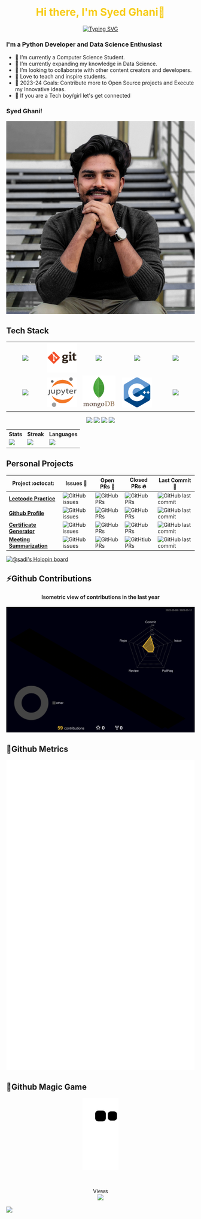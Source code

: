 <body>
  <div align="center">
    <h1 style="color: #F7CC18FF;">Hi there, I'm Syed Ghani👋<a href="#"></a></h1>
  </div>
  <p align="center">
    <a href="https://git.io/typing-svg">
      <img src="https://readme-typing-svg.herokuapp.com?font=sans-serif+fonts&weight=800&size=24&duration=2000&pause=1000&color=F7CC18&center=true&vCenter=true&width=435&lines=Python+Developer;Computer+Scientist;Tech+Enthuist;Data+Scientist" alt="Typing SVG" />
    </a>
  </p>


  <h3>I'm a Python Developer and Data Science Enthusiast</h3>
  <ul>
    <li>🔭 I’m currently a Computer Science Student.</li>
    <li>🌱 I’m currently expanding my knowledge in Data Science.</li>
    <li>👯 I’m looking to collaborate with other content creators and developers.</li>
    <li>📢 Love to teach and inspire students.</li>
    <li>🥅 2023-24 Goals: Contribute more to Open Source projects and Execute my Innovative ideas.</li>
    <li>💎 If you are a Tech boy/girl let's get connected</li>
  </ul>
 <h3>Syed Ghani!</h3>
 <ul>
 </ul>
	
	
![Syed Ghani](Syed_Ghani.jpg "Syed Ghani")
	
<h2>Tech Stack</h2>

<table>
<tr>
<td align='center'>
<img src="https://www.jing.fm/clipimg/full/53-537670_python-png-file-python-logo-png.png"  width="100">
</td>
<td align='center'>
<img src="https://github.com/devicons/devicon/blob/master/icons/git/git-original-wordmark.svg" width="100">
</td>
<td align='center' width="200">
<img src="https://www.djangoproject.com/m/img/logos/django-logo-negative.png">
</td>
<td align='center' width="200">
<img src="https://www.vectorlogo.zone/logos/heroku/heroku-ar21.svg">
</td>
<td align='center' width="200">
<img src="https://github.com/bestofjs/bestofjs-webui/blob/master/public/logos/vscode.svg" width="80">
</td>
</tr>
<tr>	
<td align='center' width="200">
<img src="https://download.logo.wine/logo/MySQL/MySQL-Logo.wine.png">
</td>
<td align='center' width="200">
<img src="https://github.com/devicons/devicon/blob/master/icons/jupyter/jupyter-original-wordmark.svg" width="90">
</td>
<td align='center' width="200">
<img src="https://github.com/devicons/devicon/blob/master/icons/mongodb/mongodb-original-wordmark.svg" width="90">
</td>
<td align='center' width="200">
<img src="https://github.com/devicons/devicon/blob/master/icons/cplusplus/cplusplus-original.svg" width="80">
</td>
<td align='center' width="200">
  <img src="https://raw.githubusercontent.com/simple-icons/simple-icons/develop/icons/pycharm.svg" width="80">
</td>
</tr>
</table>
<p align="center">
  <a href="https://www.linkedin.com/in/syed-ghani-357ba4234/"><img src="https://img.shields.io/badge/-Syed%20Ghani-0077B5?style=flat&logo=Linkedin&logoColor=white"/></a>
  <a href="mailto:syedghani001@gmail.com"><img src="https://img.shields.io/badge/-syedghani001@gmail.com-D14836?style=flat&logo=Gmail&logoColor=white"/></a>
  <a href="https://www.instagram.com/syed_ghani_001?igshid=YmMyMTA2M2Y="><img src="https://img.shields.io/badge/-@Syed_Ghani-E4405F?style=flat&logo=Instagram&logoColor=white"/></a>
  <a href="https://leetcode.com/syedghani/"><img src="https://img.shields.io/badge/-/syedghani-e8b519?style=flat&logo=leetcode&logoColor=black"/></a>
</p>

<table>
  <tr>
    <th>Stats</th>
    <th>Streak</th>
    <th>Languages</th>
  </tr>
  <tr>
    <td><img src="https://github-profile-summary-cards.vercel.app/api/cards/stats?username=saadfareed&theme=gruvbox"/></td>
    <td><a href="https://git.io/streak-stats"><img src="https://streak-stats.demolab.com/?user=saadfareed&theme=gruvbox&hide_border=true&border_radius=32&date_format=j%20M%5B%20Y%5D&ring=888888"/></a></td>
    <td><img src="https://github-profile-summary-cards.vercel.app/api/cards/repos-per-language?username=saadfareed&theme=gruvbox"/></td>
  </tr>
</table>
	

	
## Personal Projects

| Project :octocat: | Issues :bug: | Open PRs :bell: | Closed PRs :fire: | Last Commit 🚩 |
| ----------------- | ------------- | ---------------- | ------------------ | -------------- |
| [**Leetcode Practice**](https://github.com/saadfareed/Leetcode) | ![GitHub issues](https://img.shields.io/github/issues/saadfareed/Leetcode?color=green&logo=github&style=flat) | ![GitHub PRs](https://img.shields.io/github/issues-pr/saadfareed/Leetcode?style=flat&logo=github) | ![GitHub PRs](https://img.shields.io/github/issues-pr-closed/saadfareed/Leetcode?style=flat&color=critical&logo=github) | ![GitHub last commit](https://img.shields.io/github/last-commit/saadfareed/Leetcode?color=blue&logo=github&style=flat) |
| [**Github Profile**](https://github.com/saadfareed/saadfareed) | ![GitHub issues](https://img.shields.io/github/issues/saadfareed/saadfareed?color=green&logo=github&style=flat) | ![GitHub PRs](https://img.shields.io/github/issues-pr/saadfareed/saadfareed?style=flat&logo=github) | ![GitHub PRs](https://img.shields.io/github/issues-pr-closed/saadfareed/saadfareed?style=flat&color=critical&logo=github) | ![GitHub last commit](https://img.shields.io/github/last-commit/saadfareed/saadfareed?color=blue&logo=github&style=flat) |
| [**Certificate Generator**](https://github.com/saadfareed/Certificate_generator) | ![GitHub issues](https://img.shields.io/github/issues/saadfareed/Certificate_generator?color=green&logo=github&style=flat) | ![GitHub PRs](https://img.shields.io/github/issues-pr/saadfareed/Certificate_generator?style=flat&logo=github) | ![GitHub PRs](https://img.shields.io/github/issues-pr-closed/saadfareed/Certificate_generator?style=flat&color=critical&logo=github) | ![GitHub last commit](https://img.shields.io/github/last-commit/saadfareed/Certificate_generator?color=blue&logo=github&style=flat) |
| [**Meeting Summarization**](https://github.com/saadfareed/transcript_summary) | ![GitHub issues](https://img.shields.io/github/issues/saadfareed/transcript_summary?color=green&logo=github&style=flat) | ![GitHub PRs](https://img.shields.io/github/issues-pr/saadfareed/transcript_summary?style=flat&logo=github) | ![GitHtiub PRs](https://img.shields.io/github/issues-pr-closed/saadfareed/transcript_summary?style=flat&color=critical&logo=github) | ![GitHub last commit](https://img.shields.io/github/last-commit/saadfareed/transcript_summary?color=blue&logo=github&style=flat) |

[![@sadi's Holopin board](https://holopin.io/api/user/board?user=sadi)](https://holopin.io/@sadi)


## ⚡️Github Contributions

<h4 align="center">Isometric view of contributions in the last year</h4>

<p align="center">
  <a href="./profile-3d-contrib/profile-night-rainbow.svg">
    <img width="900" src="./profile-3d-contrib/profile-night-rainbow.svg" alt="Isometric view of contributions in the last year">
  </a>
</p>


## 🚀Github Metrics

<p align="center">
    <img width="625em" src="https://github.com/saadfareed/saadfareed/blob/main/github-metrics.svg" />
</p>
    
## 🐛Github Magic Game

<p align="center">
  <img src="https://github.com/saadfareed/saadfareed/raw/output/github-contribution-grid-snake.svg" alt="snake">
</p>

<br>

<p align="center"> 
  Views<br>
  <img src="https://profile-counter.glitch.me/saadfareed/count.svg">
</p>
		
![](https://hit.yhype.me/github/profile?user_id=50300882)

